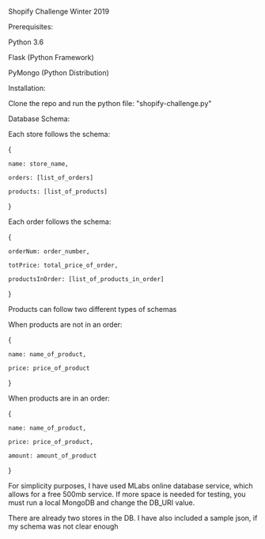 Shopify Challenge Winter 2019

Prerequisites:


Python 3.6

Flask (Python Framework)

PyMongo (Python Distribution)

Installation:


Clone the repo and run the python file: "shopify-challenge.py"

Database Schema:


Each store follows the schema:

{

	name: store_name,

	orders: [list_of_orders]

	products: [list_of_products]

}

Each order follows the schema:

{

	orderNum: order_number,

	totPrice: total_price_of_order,

	productsInOrder: [list_of_products_in_order]

}

Products can follow two different types of schemas


When products are not in an order:

{

	name: name_of_product,

	price: price_of_product

}

When products are in an order:

{

	name: name_of_product,

	price: price_of_product,

	amount: amount_of_product

}

For simplicity purposes, I have used MLabs online database service, which allows for a free 500mb service. If more space is needed for testing, you must run a local MongoDB and change the DB_URI value.

There are already two stores in the DB. I have also included a sample json, if my schema was not clear enough